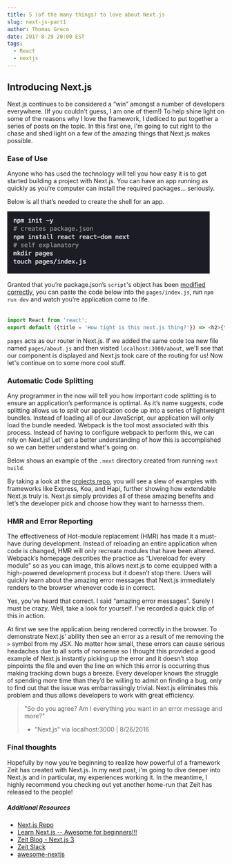 ```yaml
---
title: 5 (of the many things) to love about Next.js
slug: next-js-part1
author: Thomas Greco
date: 2017-8-29 20:00 EST
tags:
  - React
  - nextjs
---
```


## Introducing Next.js
Next.js continues to be considered a “win” amongst a number of developers everywhere. (If you couldn't guess, I am one of them!) To help shine light on some of the reasons why I love the framework, I dediced to put together a series of posts on the topic. In this first one, I'm going to cut right to the chase and shed light on a few of the amazing things that Next.js makes possible.


### Ease of Use

Anyone who has used the technology will tell you how easy it is to get started building a project with Next.js. You can have an app running as quickly as you’re computer can install the required packages... seriously.

Below is all that’s needed to create the shell for an app.

![npm install next ex](/static/install-next-ss.png)

Granted that you’re package.json’s `script`'s object has been [modified correctly](https://github.com/zeit/next.js/#setup), you can paste the code below into the `pages/index.js`, run `npm run dev` and watch you’re application come to life.

```javascript

import React from 'react';
export default ({title = 'How tight is this next.js thing?'}) => <h2>{title}</h2>;

```

`pages` acts as our router in Next.js. If we added the same code toa new file named `pages/about.js` and then visited `localhost:3000/about`, we'll see that our component is displayed and Next.js took care of the routing for us! Now let's continue on to some more cool stuff.


### Automatic Code Splitting

Any programmer in the now will tell you how important code splitting is to ensure an application’s performance is optimal. As it’s name suggests, code splitting allows us to *split* our application code up into a series of lightweight bundles. Instead of loading all of our JavaScript, our application will only load the bundle needed. Webpack is the tool most associated with this process. Instead of having to configure webpack to perform this, we can rely on Next.js! Let' get a better understanding of how this is accomplished so we can better understand what's going on. 

Below shows an example of the `.next` directory created from running `next build`. 



By taking a look at the [projects repo](https://github.com/zeit/next.js/tree/v3-beta/examples), you will see a slew of examples with frameworks like Express, Koa, and Hapi, further showing how extendable Next.js truly is. Next.js simply provides all of these amazing benefits and let’s the developer pick and choose how they want to harnesss them. 

### HMR and Error Reporting
The effectiveness of Hot-module replacement (HMR) has made it a must-have during development. Instead of reloading an entire application when code is changed, HMR will only recreate modules that have been altered. Webpack’s homepage describes the practice as “Livereload for every module” so as you can image, this allows next.js to come equipped with a high-powered development process but it doesn’t stop there. Users will quickly learn about the amazing error messages that Next.js immediately renders to the browser whenever code is in correct. 

Yes, you’ve heard that correct. I said “amazing error messages”. Surely I must be crazy. Well, take a look for yourself. I’ve recorded a quick clip of this in action. 


At first we see the application being rendered correctly in the browser. To demonstrate Next.js’ ability then see an error as a result of me removing the `>` symbol from my JSX. No matter how small, these errors can cause serious headaches due to all sorts of nonsense so I thought this provided a good example of Next.js instantly picking up the error and it doesn’t stop pinpoints the file and even the line on which this error is occurring thus making tracking down bugs a breeze. Every developer knows the struggle of spending more time than they’d be willing to admit on finding a bug, only to find out that the issue was embarrassingly trivial. Next.js eliminates this problem and thus allows developers to work with great efficiency. 

> "So do you agree? Am I everything you want in an error message and more?"
> - "Next.js" via localhost:3000 | 8/26/2016

### Final thoughts
Hopefully by now you’re beginning to realize how powerful of a framework Zeit has created with Next.js. In my next post, i'm going to dive deeper into Next.js and in particular, my experiences working it. In the meantime, I highly recommend you checking out yet another home-run that Zeit has released to the people! 

##### Additional Resources
* [Next.js Repo](https://github.com/zeit/next.js)
* [Learn Next.js -- Awesome for beginners!!!](learnnextjs.com)
* [Zeit Blog - Next.js 3](https://zeit.co/blog/next3)
* [Zeit Slack](https://zeit.chat/)
* [awesome-nextjs](https://github.com/unicodeveloper/awesome-nextjs)
